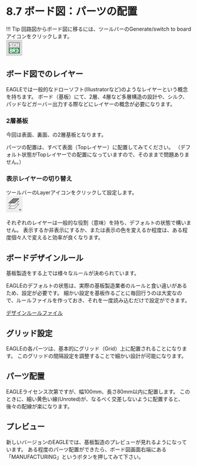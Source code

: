 # 8.7 ボード図：パーツの配置

!!! Tip
	回路図からボード図に移るには、ツールバーのGenerate/switch to boardアイコンをクリックします。  
	![](./img/switch.png)

## ボード図でのレイヤー
EAGLEでは一般的なドローソフト(Illustratorなど)のようなレイヤーという概念を持ちます。
ボード（基板）にて、2層、4層など多層構造の設計や、シルク、パッドなどガーバー出力する際などにレイヤーの概念が必要になります。

### 2層基板
今回は表面、裏面、の2層基板となります。

パーツの配置は、すべて表面（Topレイヤー）に配置してみてください。
（デフォルト状態がTopレイヤーでの配置になっていますので、そのままで問題ありません。）


### 表示レイヤーの切り替え
ツールバーのLayerアイコンをクリックして設定します。  
![](./img/layers.png)

それぞれのレイヤーは一般的な役割（意味）を持ち、デフォルトの状態で構いません。
表示するか非表示にするか、または表示の色を変えるか程度は、ある程度個々人で変えると効率が良くなります。

## ボードデザインルール
基板製造をする上では様々なルールが決められています。

EAGLEのデフォルトの状態は、実際の基板製造業者のルールと食い違いがあるため、設定が必要です。
細かい設定を基板作るごとに毎回行うのは大変なので、ルールファイルを作っておき、それを一度読み込むだけで設定ができます。

[デザインルールファイル](./files/devkit.dru)


## グリッド設定
EAGLEの各パーツは、基本的にグリッド（Grid）上に配置されることになります。
このグリッドの間隔設定を調整することで細かい設計が可能になります。

## パーツ配置
EAGLEライセンス次第ですが、幅100mm、長さ80mm以内に配置します。
このときに、細い黄色い線(Unroted)が、なるべく交差しないように配置すると、後々の配線が楽になります。


## プレビュー
新しいバージョンのEAGLEでは、基板製造のプレビューが見れるようになっています。
ある程度のパーツ配置ができたら、ボード図画面右端にある「MANUFACTURING」というボタンを押してみて下さい。
